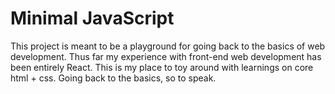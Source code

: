 # Minimal JavaScript
This project is meant to be a playground for going back to the basics of web development.
Thus far my experience with front-end web development has been entirely React. This is my
place to toy around with learnings on core html + css. Going back to the basics, so to
speak.
